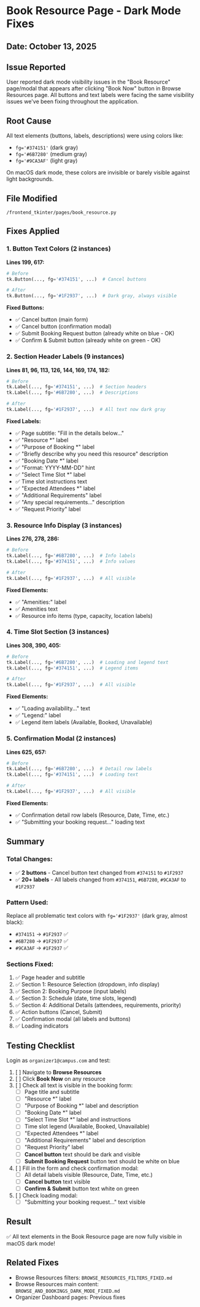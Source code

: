 # Book Resource Page - Dark Mode Fixes

## Date: October 13, 2025

## Issue Reported
User reported dark mode visibility issues in the "Book Resource" page/modal that appears after clicking "Book Now" button in Browse Resources page. All buttons and text labels were facing the same visibility issues we've been fixing throughout the application.

## Root Cause
All text elements (buttons, labels, descriptions) were using colors like:
- `fg='#374151'` (dark gray)
- `fg='#6B7280'` (medium gray)
- `fg='#9CA3AF'` (light gray)

On macOS dark mode, these colors are invisible or barely visible against light backgrounds.

## File Modified
`/frontend_tkinter/pages/book_resource.py`

## Fixes Applied

### 1. Button Text Colors (2 instances)
**Lines 199, 617:**
```python
# Before
tk.Button(..., fg='#374151', ...)  # Cancel buttons

# After
tk.Button(..., fg='#1F2937', ...)  # Dark gray, always visible
```

**Fixed Buttons:**
- ✅ Cancel button (main form)
- ✅ Cancel button (confirmation modal)
- ✅ Submit Booking Request button (already white on blue - OK)
- ✅ Confirm & Submit button (already white on green - OK)

### 2. Section Header Labels (9 instances)
**Lines 81, 96, 113, 126, 144, 169, 174, 182:**
```python
# Before
tk.Label(..., fg='#374151', ...)  # Section headers
tk.Label(..., fg='#6B7280', ...)  # Descriptions

# After  
tk.Label(..., fg='#1F2937', ...)  # All text now dark gray
```

**Fixed Labels:**
- ✅ Page subtitle: "Fill in the details below..."
- ✅ "Resource *" label
- ✅ "Purpose of Booking *" label
- ✅ "Briefly describe why you need this resource" description
- ✅ "Booking Date *" label
- ✅ "Format: YYYY-MM-DD" hint
- ✅ "Select Time Slot *" label
- ✅ Time slot instructions text
- ✅ "Expected Attendees *" label
- ✅ "Additional Requirements" label
- ✅ "Any special requirements..." description
- ✅ "Request Priority" label

### 3. Resource Info Display (3 instances)
**Lines 276, 278, 286:**
```python
# Before
tk.Label(..., fg='#6B7280', ...)  # Info labels
tk.Label(..., fg='#374151', ...)  # Info values

# After
tk.Label(..., fg='#1F2937', ...)  # All visible
```

**Fixed Elements:**
- ✅ "Amenities:" label
- ✅ Amenities text
- ✅ Resource info items (type, capacity, location labels)

### 4. Time Slot Section (3 instances)
**Lines 308, 390, 405:**
```python
# Before
tk.Label(..., fg='#6B7280', ...)  # Loading and legend text
tk.Label(..., fg='#374151', ...)  # Legend items

# After
tk.Label(..., fg='#1F2937', ...)  # All visible
```

**Fixed Elements:**
- ✅ "Loading availability..." text
- ✅ "Legend:" label
- ✅ Legend item labels (Available, Booked, Unavailable)

### 5. Confirmation Modal (2 instances)
**Lines 625, 657:**
```python
# Before
tk.Label(..., fg='#6B7280', ...)  # Detail row labels
tk.Label(..., fg='#374151', ...)  # Loading text

# After
tk.Label(..., fg='#1F2937', ...)  # All visible
```

**Fixed Elements:**
- ✅ Confirmation detail row labels (Resource, Date, Time, etc.)
- ✅ "Submitting your booking request..." loading text

## Summary

### Total Changes:
- ✅ **2 buttons** - Cancel button text changed from `#374151` to `#1F2937`
- ✅ **20+ labels** - All labels changed from `#374151`, `#6B7280`, `#9CA3AF` to `#1F2937`

### Pattern Used:
Replace all problematic text colors with `fg='#1F2937'` (dark gray, almost black):
- `#374151` → `#1F2937` ✅
- `#6B7280` → `#1F2937` ✅  
- `#9CA3AF` → `#1F2937` ✅

### Sections Fixed:
1. ✅ Page header and subtitle
2. ✅ Section 1: Resource Selection (dropdown, info display)
3. ✅ Section 2: Booking Purpose (input labels)
4. ✅ Section 3: Schedule (date, time slots, legend)
5. ✅ Section 4: Additional Details (attendees, requirements, priority)
6. ✅ Action buttons (Cancel, Submit)
7. ✅ Confirmation modal (all labels and buttons)
8. ✅ Loading indicators

## Testing Checklist

Login as `organizer1@campus.com` and test:

1. [ ] Navigate to **Browse Resources**
2. [ ] Click **Book Now** on any resource
3. [ ] Check all text is visible in the booking form:
   - [ ] Page title and subtitle
   - [ ] "Resource *" label
   - [ ] "Purpose of Booking *" label and description
   - [ ] "Booking Date *" label
   - [ ] "Select Time Slot *" label and instructions
   - [ ] Time slot legend (Available, Booked, Unavailable)
   - [ ] "Expected Attendees *" label
   - [ ] "Additional Requirements" label and description
   - [ ] "Request Priority" label
   - [ ] **Cancel button** text should be dark and visible
   - [ ] **Submit Booking Request** button text should be white on blue
4. [ ] Fill in the form and check confirmation modal:
   - [ ] All detail labels visible (Resource, Date, Time, etc.)
   - [ ] **Cancel button** text visible
   - [ ] **Confirm & Submit** button text white on green
5. [ ] Check loading modal:
   - [ ] "Submitting your booking request..." text visible

## Result
✅ All text elements in the Book Resource page are now fully visible in macOS dark mode!

## Related Fixes
- Browse Resources filters: `BROWSE_RESOURCES_FILTERS_FIXED.md`
- Browse Resources main content: `BROWSE_AND_BOOKINGS_DARK_MODE_FIXED.md`
- Organizer Dashboard pages: Previous fixes

